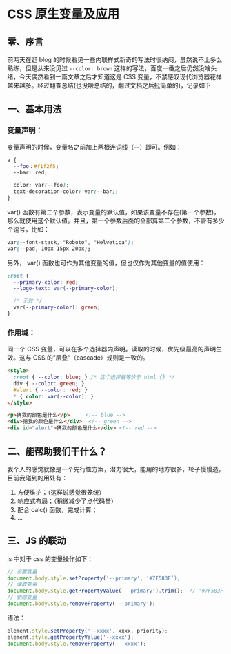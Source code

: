 # CSS 原生变量及应用

## 零、序言
前两天在逛 blog 的时候看见一些内联样式新奇的写法时很纳闷，虽然说不上多么熟练，但是从来没见过 ```--color: brown``` 这样的写法，百度一番之后仍然没啥头绪，今天偶然看到一篇文章之后才知道这是 CSS 变量，不禁感叹现代浏览器花样越来越多。经过翻查总结(也没啥总结的，翻过文档之后挺简单的)，记录如下

## 一、基本用法
### 变量声明：
变量声明的时候，变量名之前加上两根连词线（--）即可。例如：
```css
a {
  --foo：#f1f2f5;
  --bar: red;

  color: var(--foo);
  text-decoration-color: var(--bar);
}
```

var() 函数有第二个参数，表示变量的默认值，如果该变量不存在(第一个参数)，那么就使用这个默认值。并且，第一个参数后面的全部算第二个参数，不管有多少个逗号，比如：

```css
var(--font-stack, "Roboto", "Helvetica");
var(--pad, 10px 15px 20px);
```

另外， var() 函数也可作为其他变量的值，但也仅作为其他变量的值使用：
```css
:root {
  --primary-color: red;
  --logo-text: var(--primary-color);

  /* 无效 */  
  var(--primary-color): green;  
}
```

### 作用域：
同一个 CSS 变量，可以在多个选择器内声明。读取的时候，优先级最高的声明生效。这与 CSS 的”层叠”（cascade）规则是一致的。

```html
<style>
  :root { --color: blue; } /* 这个选择器等价于 html {} */
  div { --color: green; }
  #alert { --color: red; }
  * { color: var(--color); }
</style>

<p>猜我的颜色是什么</p>     <!-- blue -->
<div>猜我的颜色是什么</div>  <!-- green -->
<div id="alert">猜我的颜色是什么</div> <!-- red -->
```

## 二、能帮助我们干什么？
我个人的感觉就像是一个先行性方案，潜力很大，能用的地方很多，轮子慢慢造，目前我碰到的用处有：
1. 方便维护；（这样说感觉很笼统）
2. 响应式布局；（稍微减少了点代码量）
3. 配合 calc() 函数，完成计算；
4. ...

## 三、JS 的联动
js 中对于 css 的变量操作如下：
```js
// 设置变量
document.body.style.setProperty('--primary', '#7F583F’);
// 读取变量
document.body.style.getPropertyValue('--primary').trim();  // '#7F583F'
// 删除变量
document.body.style.removeProperty('--primary');
```

语法：
```js
element.style.setProperty('--xxxx', xxxx, priority);
element.style.getPropertyValue('--xxxx');
document.body.style.removeProperty('--xxxx');
```
